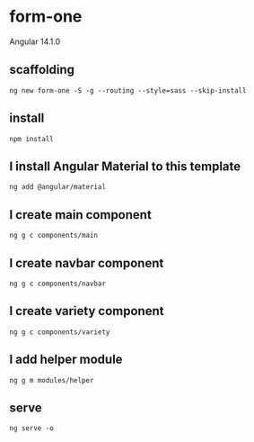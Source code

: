 # form-one

Angular 14.1.0

## scaffolding

```shell
ng new form-one -S -g --routing --style=sass --skip-install
```

## install

```shell
npm install
```

## I install Angular Material to this template

```shell
ng add @angular/material
```

## I create main component

```shell
ng g c components/main
```

## I create navbar component

```shell
ng g c components/navbar
```

## I create variety component

```shell
ng g c components/variety
```

## I add helper module

```shell
ng g m modules/helper
```

## serve

```shell
ng serve -o
```
